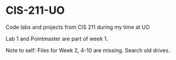 # CIS-211-UO
Code labs and projects from CIS 211 during my time at UO

Lab 1 and Pointmaster are part of week 1.

Note to self: Files for Week 2, 4-10 are missing. Search old drives.
